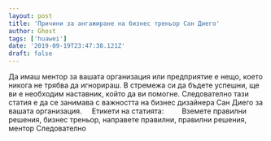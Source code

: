 ```yaml
---
layout: post
title: 'Причини за ангажиране на бизнес треньор Сан Диего'
author: Ghost
tags: ['huawei']
date: '2019-09-19T23:47:38.121Z'
draft: false
---
```


Да имаш ментор за вашата организация или предприятие е нещо, което никога не трябва да игнорираш. В стремежа си да бъдете успешни, ще ви е необходим наставник, който да ви помогне. Следователно тази статия е да се занимава с важността на бизнес дизайнера Сан Диего за вашата организация.     Етикети на статията:         Вземете правилни решения, бизнес треньор, направете правилни, правилни решения, ментор Следователно

